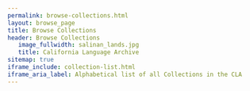 ```yaml
---
permalink: browse-collections.html
layout: browse_page
title: Browse Collections
header: Browse Collections
   image_fullwidth: salinan_lands.jpg
   title: California Language Archive
sitemap: true
iframe_include: collection-list.html
iframe_aria_label: Alphabetical list of all Collections in the CLA
---
```


